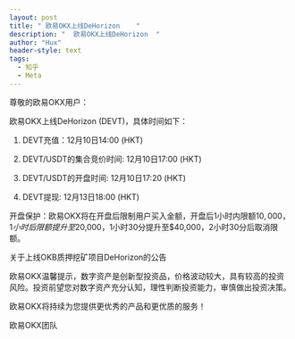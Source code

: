 ```yaml
---
layout: post
title: " 欧易OKX上线DeHorizon    "
description: "  欧易OKX上线DeHorizon  "
author: "Hux"
header-style: text
tags:
  - 知乎
  - Meta
---
```

尊敬的欧易OKX用户：

欧易OKX上线DeHorizon (DEVT)，具体时间如下：

1. DEVT充值：12月10日14:00 (HKT)

2. DEVT/USDT的集合竞价时间: 12月10日17:00 (HKT)

3. DEVT/USDT的开盘时间: 12月10日17:20 (HKT)

4. DEVT提现: 12月13日18:00 (HKT)

开盘保护：欧易OKX将在开盘后限制用户买入金额，开盘后1小时内限额$10,000，1小时后限额提升至$20,000，1小时30分提升至$40,000，2小时30分后取消限额。

关于上线OKB质押挖矿项目DeHorizon的公告 

欧易OKX温馨提示，数字资产是创新型投资品，价格波动较大，具有较高的投资风险。投资前望您对数字资产充分认知，理性判断投资能力，审慎做出投资决策。

欧易OKX将持续为您提供更优秀的产品和更优质的服务！

欧易OKX团队
